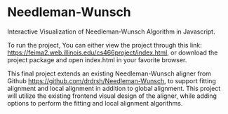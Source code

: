 # Needleman-Wunsch
Interactive Visualization of Needleman-Wunsch Algorithm in Javascript.

To run the project, You can either view the project through this link: https://feima2.web.illinois.edu/cs466project/index.html,
or download the project package and open index.html in your favorite browser. 

This final project extends an existing Needleman-Wunsch aligner from Github https://github.com/drdrsh/Needleman-Wunsch, to support fitting alignment and local alignment in addition to global alignment. This project will utilize the existing frontend visual design of the aligner, while adding options to perform the fitting and local alignment algorithms.
